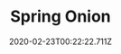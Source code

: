 ---
templateKey: blog-post
featuredpost: false
date: 2020-02-23T00:22:22.711Z
title: Spring Onion
description: These grow wild during the spring.
type: forage
sellPrice: 8
energy: 13
health: 5
featuredimage: /img/Spring_Onion.png
tags:
  - spring
  - forageable
  - Forest
  - edible
  - brief
  - near Sewer Pipe
---